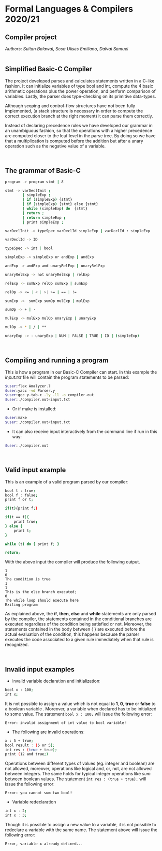 # Formal Languages & Compilers 2020/21
## Compiler project
*Authors: Sultan Balawal, Sosa Ulises Emiliano, Dalvai Samuel*
<br><br>

## Simplified Basic-C Compiler

The project developed parses and calculates statements written in a C-like fashion. It can initialize variables of type bool and int, compute the 4 basic arithmetic operations plus the power operation, and perform comparison of variables. Lastly, the parser does type-checking on its primitive data-types.

Although scoping and control-flow structures have not been fully implemented, (a stack structure is necessary in order to compute the correct execution branch at the right moment) it can parse them correctly. 

Instead of declaring precedence rules we have developed our grammar in an unambiguous fashion, so that the operations with a higher precedence are computed closer to the leaf level in the parse tree. By doing so we have that a multiplication is computed before the addition but after a unary operation such as the negative value of a variable.

<br>

## The grammar of Basic-C

```bash
program -> program stmt | Ɛ

stmt -> varDeclInit ;
        | simpleExp ;
        | if (simpleExp) {stmt}
        | if (simpleExp) {stmt} else {stmt}
        | while (simpleExp) do  {stmt}
        | return ;
        | return simpleExp ;
        | print simpleExp ;

varDeclInit -> typeSpec varDeclId simpleExp | varDeclId : simpleExp

varDeclId -> ID

typeSpec -> int | bool

simpleExp -> simpleExp or andExp | andExp

andExp -> andExp and unaryRelExp | unaryRelExp

unaryRelExp -> not unaryRelExp | relExp

relExp -> sumExp relOp sumExp | sumExp

relOp -> <= | < | >| >= | == | !=

sumExp ->  sumExp sumOp mulExp | mulExp

sumOp -> + | -

mulExp -> mulExp mulOp unaryExp | unaryExp

mulOp -> * | / | **

unaryExp -> - unaryExp | NUM | FALSE | TRUE | ID | (simpleExp)

```
<br>

## Compiling and running a program

This is how a program in our Basic-C Compiler can start. In this example the *input.txt* file will contain the program statements to be parsed:
```bash 
$user:flex Analyzer.l
$user:yacc -vd Parser.y
$user:gcc y.tab.c -ly -ll -o compiler.out
$user:./compiler.out<input.txt
```

* Or if make is installed:
```bash 
$user:make
$user:./compiler.out<input.txt
```
* It can also receive input interactively from the command line if run in this way:
```bash
$user:./compiler.out
```
<br>

## Valid input example
This is an example of a valid program parsed by our compiler:

```bash
bool t : true;
bool f : false;
print f or t;

if(t){print f;}

if(t == f){
    print true;
} else { 
    print t;
}

while (t) do { print f; }

return;
```
With the above input the compiler will produce the following output. 
```
1
0
The condition is true
1
1
This is the else branch executed;
0
The while loop should execute here
Exiting program
```
As explained above, the **if**, **then**, **else** and **while** statements are only parsed by the compiler, the statements contained in the conditional branches are executed regardless of the condition being satisfied or not. Moreover, the statements contained in the body between { } are executed before the actual evaluation of the condition, this happens because the parser executes the code associated to a given rule immediately when that rule is recognized.

<br>

## Invalid input examples

* Invalid variable declaration and initialization:
```bash
bool x : 100;
int x;
```
It is not possible to assign a value which is not equal to **1**, **0**, **true** or **false** to a boolean variable . Moreover, a variable when declared has to be initialized to some value. The statement `bool x : 100;` will issue the following error:
```
Error: invalid assignment of int value to bool variable!
```

* The following are invalid operations:
```bash
x : 5 + true; 
bool result : (5 or 5); 
int res : (true + true); 
print (12 and true;)
```
Operations between different types of values (eg. integer and boolean) are not allowed, moreover, operations like logical and, or, not, are not allowed between integers. The same holds for typical integer operations like *sum* between boolean values. The statement `int res : (true + true);` will issue the following error:
```
Error: you cannot sum two bool!
```

* Variable redeclaration
```bash
int x : 2;
int x : 3;
```
Though it is possible to assign a new value to a variable, it is not possible to redeclare a variable with the same name. The statement above will issue the following error:
```
Error, variable x already defined...
```
